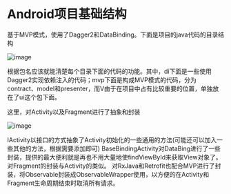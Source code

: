 # Android项目基础结构
基于MVP模式，使用了Dagger2和DataBinding。下面是项目的java代码的目录结构

![image](http://on08mbjyn.bkt.clouddn.com/Jietu20171128-201147.jpg)

根据包名应该就能清楚每个目录下面的代码的功能。其中，di下面是一些使用Dagger2实现依赖注入的代码；mvp下面是构成MVP模式的代码，分为contract、model和presenter，而V由于在项目中占有比较重要的位置，单独放在了ui这个包下面。

这里，对Activity以及Fragment进行了抽象和封装

![image](http://on08mbjyn.bkt.clouddn.com/Jietu20171128-201209.jpg)

IActivity以接口的方式抽象了Activity初始化的一些通用的方法(可能还可以加入一些其他的方法，根据需要添加即可)
BaseBindingActivity对DataBing进行了一些封装，提供的最大便利就是再也不用大量地使findViewById来获取View对象了。
对Fragment的封装与Activity的类似。
对RxJava和Retrofit也配合MVP进行了封装，将Observable封装成ObservableWrapper使用，以方便的在Activity和Fragment生命周期结束时取消所有请求。


